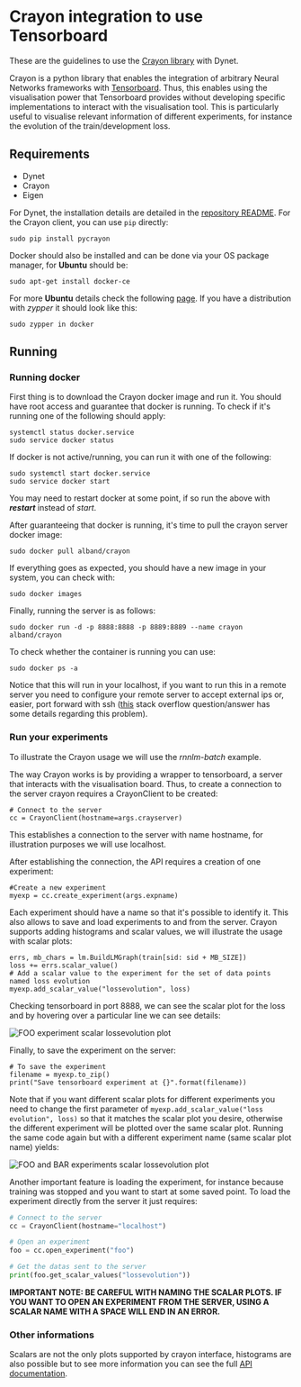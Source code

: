# Crayon integration to use Tensorboard

These are the guidelines to use the [Crayon library](https://github.com/torrvision/crayon) with Dynet.

Crayon is a python library that enables the integration of arbitrary Neural Networks frameworks with [Tensorboard](https://www.tensorflow.org/get_started/summaries_and_tensorboard). Thus, this enables using the visualisation power that Tensorboard
provides without developing specific implementations to interact with the visualisation tool.
This is particularly useful to visualise relevant information of different experiments, for instance the evolution of the train/development loss.


## Requirements
- Dynet
- Crayon 
- Eigen

For Dynet, the installation details are detailed in the [repository README](../../../README.md). For the Crayon client, you can use `pip` directly:

    sudo pip install pycrayon

Docker should also be installed and can be done via your OS package manager, for **Ubuntu** should be:

    sudo apt-get install docker-ce
For more **Ubuntu** details check the following [page](https://docs.docker.com/engine/installation/linux/docker-ce/ubuntu/#install-using-the-repository). If you have a distribution with *zypper* it should look like this:

    sudo zypper in docker

## Running

### Running docker
First thing is to download the Crayon docker image and run it. You should have root access and guarantee that docker is running. To check if it's running one of the following should apply:

    systemctl status docker.service
    sudo service docker status

 If docker is not active/running, you can run it with one of the following:

    sudo systemctl start docker.service
    sudo service docker start

You may need to restart docker at some point, if so run the above with ***restart*** instead of *start*.

After guaranteeing that docker is running, it's time to pull the crayon server docker image:

    sudo docker pull alband/crayon
If everything goes as expected, you should have a new image in your system, you can check with:

    sudo docker images
Finally, running the server is as follows:

    sudo docker run -d -p 8888:8888 -p 8889:8889 --name crayon alband/crayon

To check whether the container is running you can use:

    sudo docker ps -a
Notice that this will run in your localhost, if you want to run this in a remote server you need to configure your remote server to accept external ips or, easier, port forward with ssh ([this](https://stackoverflow.com/questions/37987839/how-can-i-run-tensorboard-on-a-remote-server) stack overflow question/answer has some details regarding this problem).

### Run your experiments
To illustrate the Crayon usage we will use the *rnnlm-batch* example.

The way Crayon works is by providing a wrapper to tensorboard, a server that interacts with the visualisation board. Thus, to create a connection to the server
crayon requires a CrayonClient to be created:

```
# Connect to the server
cc = CrayonClient(hostname=args.crayserver)
```

This establishes a connection to the server with name hostname, for illustration purposes we will use localhost.

After establishing the connection, the API requires a creation of one experiment:

```
#Create a new experiment
myexp = cc.create_experiment(args.expname)
```

Each experiment should have a name so that it's possible to identify it. This also allows to save and load experiments to and from the server.
Crayon supports adding histograms and scalar values, we will illustrate the usage with scalar plots:
```
errs, mb_chars = lm.BuildLMGraph(train[sid: sid + MB_SIZE])
loss += errs.scalar_value()
# Add a scalar value to the experiment for the set of data points named loss evolution
myexp.add_scalar_value("lossevolution", loss)
```

Checking tensorboard in port 8888, we can see the scalar plot for the loss and by hovering over a particular line we can see details:

![FOO experiment scalar lossevolution plot](tensorboardexample.png)

Finally, to save the experiment on the server:
```
# To save the experiment
filename = myexp.to_zip()
print("Save tensorboard experiment at {}".format(filename))
```

Note that if you want different scalar plots for different experiments you need to change the first parameter of ```myexp.add_scalar_value("loss evolution", loss)``` so that it matches the scalar plot you desire, otherwise the different experiment will be plotted over the same scalar plot.
Running the same code again but with a different experiment name (same scalar plot name) yields:

![FOO and BAR experiments scalar lossevolution plot](tensorboardexample2.png)

Another important feature is loading the experiment, for instance because training was stopped and you want to start at some saved point. To load the experiment directly from the server it just requires:
```python
# Connect to the server
cc = CrayonClient(hostname="localhost")

# Open an experiment
foo = cc.open_experiment("foo")

# Get the datas sent to the server
print(foo.get_scalar_values("lossevolution"))
```

**IMPORTANT NOTE: BE CAREFUL WITH NAMING THE SCALAR PLOTS. IF YOU WANT TO OPEN AN EXPERIMENT FROM THE SERVER, USING A SCALAR NAME WITH A SPACE WILL END IN AN ERROR.**

### Other informations
Scalars are not the only plots supported by crayon interface, histograms are also possible but to see more information you can see the full [API documentation](https://github.com/torrvision/crayon/blob/master/doc/specs.md).
